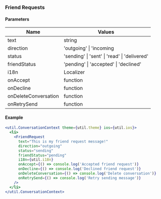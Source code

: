 ### Friend Requests

#### Parameters
| Name                 | Values                                       |
| -------------------- | -------------------------------------------- |
| text                 | string                          |
| direction            | 'outgoing' \| 'incoming                      |
| status               | 'sending' \| 'sent' \| 'read' \| 'delivered' |
| friendStatus         | 'pending' \| 'accepted' \| 'declined'        |
| i18n                 | Localizer                                    |
| onAccept             | function                                     |
| onDecline            | function                                     |
| onDeleteConversation | function                                     |
| onRetrySend          | function                                     |


#### Example
```jsx
<util.ConversationContext theme={util.theme} ios={util.ios}>
  <li>
    <FriendRequest
      text="This is my friend request message!"
      direction="outgoing"
      status="sending"
      friendStatus="pending"
      i18n={util.i18n}
      onAccept={() => console.log('Accepted friend request')}
      onDecline={() => console.log('Declined friend request')}
      onDeleteConversation={() => console.log('Delete conversation')}
      onRetrySend={() => console.log('Retry sending message')}
    />
  </li>
</util.ConversationContext>
```

